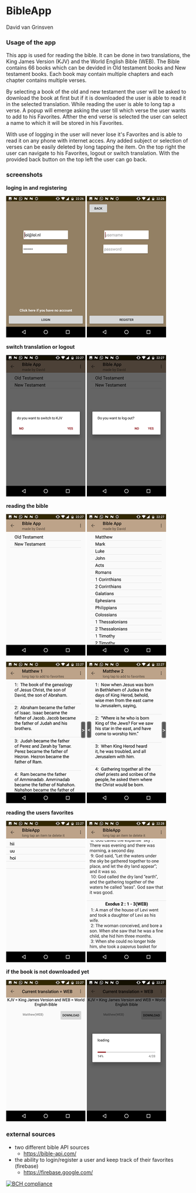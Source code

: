 # BibleApp
David van Grinsven

### Usage of the app
This app is used for reading the bible. It can be done in two translations, the King James Version (KJV) and the World English Bible (WEB). The Bible contains 66 books which can be devided in Old testament books and New testament books. Each book may contain multiple chapters and each chapter contains multiple verses.

By selecting a book of the old and new testament the user will be asked to download the book at first but if it is downloaded the user is able to read it in the selected translation. While reading the user is able to long tap a verse. A popup will emerge asking the user till which verse the user wants to add to his Favorites. Afther the end verse is selected the user can select a name to which it will be stored in his Favorites.

With use of logging in the user will never lose it's Favorites and is able to read it on any phone with internet acces. Any added subject or selection of verses can be easily deleted by long tapping the item. On the top right the user can navigate to his Favorites, logout or switch translation. With the provided back button on the top left the user can go back.

### screenshots
  __loging in and registering__
  
  ![screenshot](/doc/screenshot%20(10).png)
  ![screenshot](/doc/screenshot%20(11).png)
 
  __switch translation or logout__

  ![screenshot](/doc/screenshot%20(1).png)
  ![screenshot](/doc/screenshot%20(2).png)
  
  __reading the bible__
  
  ![screenshot](/doc/screenshot%20(12).png)
  ![screenshot](/doc/screenshot%20(3).png)
  
  ![screenshot](/doc/screenshot%20(6).png)
  ![screenshot](/doc/screenshot%20(7).png)
  
  __reading the users favorites__
  
  ![screenshot](/doc/screenshot%20(8).png)
  ![screenshot](/doc/screenshot%20(9).png)
   
  __if the book is not downloaded yet__
  
  ![screenshot](/doc/screenshot%20(4).png)
  ![screenshot](/doc/screenshot%20(5).png)
  
 
  
 


### external sources
* two different bible API sources
  * https://bible-api.com/
* the ability to login/register a user and keep track of their favorites (firebase)
  * https://firebase.google.com/
  



[![BCH compliance](https://bettercodehub.com/edge/badge/dedvg/BibleApp?branch=master)](https://bettercodehub.com/)

